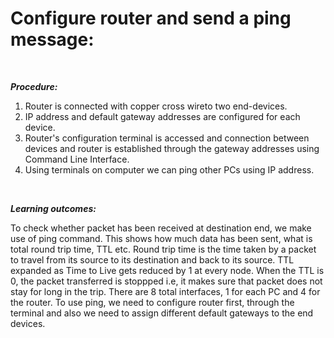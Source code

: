 <b><h1>Configure router and send a ping message:</h1></b><br>

<b><i>Procedure:</i></b>
<ol>
<li>Router is connected with copper cross wireto two end-devices.</li>
<li>IP address and default gateway addresses are configured for each device.</li>
<li>Router's configuration terminal is accessed and connection between devices and router is established through the gateway addresses using Command Line Interface.</li>
<li>Using terminals on computer we can ping other PCs using IP address.</li>
</ol><br>

<b><i>Learning outcomes:</i></b>

To check whether packet has been received at destination end, we make use of ping command. This shows how much data has been sent, what is total round trip time, TTL etc.
Round trip time is the time taken by a packet to travel from its source to its destination and back to its source. 
TTL expanded as Time to Live gets reduced by 1 at every node. When the TTL is 0, the packet transferred is stoppped i.e, it makes sure that packet does not stay for long in the trip. There are 8 total interfaces, 1 for each PC and 4 for the router. To use ping, we need to configure router first, through the terminal and also we need to assign different default gateways to the end devices.
